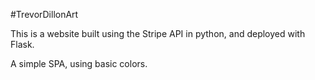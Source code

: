 #TrevorDillonArt
<p>This is a website built using the Stripe API in python, and deployed with Flask.</p>
<p>A simple SPA, using basic colors.</p>

